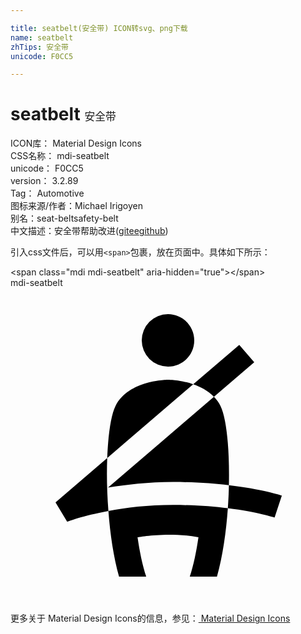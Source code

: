 ```yaml
---

title: seatbelt(安全带) ICON转svg、png下载
name: seatbelt
zhTips: 安全带
unicode: F0CC5

---
```


# seatbelt  <small style="font-size: 60%;font-weight: 100">安全带</small>


<div class="detail-page">
<p>
<span>
ICON库：
<span class="badge-secondary badge">Material Design Icons</span> 
</span>
<br/>
<span>
CSS名称：
<span class="badge-secondary badge">mdi-seatbelt</span> 
</span>
<br/>
<span>
unicode：
<span class="badge-secondary badge">F0CC5</span> 
</span>
<br/>
<span>
version：
<span class="badge-secondary badge">3.2.89</span> 
</span>
<br/>
<span>Tag：
<span class="badge-light badge">Automotive</span>
</span>
<br/>
<span>图标来源/作者：<span class="badge-light badge">Michael Irigoyen</span></span> 
<br/>
<span>别名：<span class="badge-light badge">seat-belt</span><span class="badge-light badge">safety-belt</span></span><br/><span class="zh-detail">中文描述：<span class="badge-primary badge">安全带</span><span class="help-link"><span>帮助改进</span>(<a href="https://gitee.com/liuwave/icon-helper/edit/master/json/material/seatbelt.json" target="_blank" rel="noopener noreferrer">gitee</a><a href="https://github.com/liuwave/icon-helper/edit/master/json/material/seatbelt.json" target="_blank" rel="noopener noreferrer">github</a></span>)</span><br/>
</p>
</div>
<div class="alert alert-dark">
  <i class="mdi mdi-seatbelt mdi-48px"></i>
  <i class="mdi mdi-seatbelt mdi-36px"></i>
  <i class="mdi mdi-seatbelt mdi-24px"></i>
  <i class="mdi mdi-seatbelt mdi-18px"></i>
</div>
<div>
  <p>引入css文件后，可以用<code>&lt;span&gt;</code>包裹，放在页面中。具体如下所示：    
  </p>
  <div class="alert alert-primary" style="font-size: 14px">
    &lt;span class="mdi mdi-seatbelt" aria-hidden="true"&gt;&lt;/span&gt;
    <copy-btn content='<span class="mdi mdi-seatbelt" aria-hidden="true"></span>'></copy-btn>
  </div>
  <div class="alert alert-secondary">
    <i class="mdi mdi-seatbelt"
    style="font-size: 24px"
    aria-hidden="true"></i> mdi-seatbelt
    <copy-btn content="mdi-seatbelt" btn-title="复制图标名称"></copy-btn>
  </div>
</div>
<div id="svg" class="svg-wrap">
<svg xmlns="http://www.w3.org/2000/svg" viewBox="0 0 24 24"><path d="M12,2C13.11,2 14,2.9 14,4C14,5.11 13.11,6 12,6A2,2 0 0,1 10,4A2,2 0 0,1 12,2M12.39,14.79C14.03,14.79 15.46,14.89 16.64,15.04C16.7,12.32 16.46,9.92 16,9C15.87,8.73 15.69,8.5 15.5,8.3L7.43,15.22C8.79,15 10.5,14.79 12.39,14.79M7.46,17C7.59,18.74 7.85,20.5 8.27,22H10.34C10.05,21.12 9.84,20.09 9.68,19C9.68,19 12,18.56 14.32,19C14.16,20.09 13.95,21.12 13.66,22H15.73C16.17,20.45 16.43,18.61 16.56,16.79C15.41,16.65 14,16.54 12.39,16.54C10.46,16.54 8.78,16.75 7.46,17M12,7C12,7 9,7 8,9C7.66,9.68 7.44,11.15 7.37,12.96L13.92,7.34C12.93,7 12,7 12,7M18.57,5.67L17.43,4.34L13.92,7.35C14.47,7.54 15.05,7.84 15.5,8.3L18.57,5.67M20.67,15.83C20.58,15.8 19.14,15.33 16.64,15.04C16.63,15.61 16.6,16.2 16.56,16.79C18.81,17.07 20.1,17.5 20.12,17.5L20.67,15.83M7.37,12.96L3.43,16.34L4.32,17.82C4.34,17.81 5.5,17.36 7.46,17C7.35,15.59 7.32,14.2 7.37,12.96Z" /></svg>
</div>
<detail full-name='mdi-seatbelt'></detail>
    
<div><p>更多关于 Material Design Icons的信息，参见：<a target="_blank" href="https://iconhelper.cn/material.html"> Material Design Icons</a>
</p></div>
